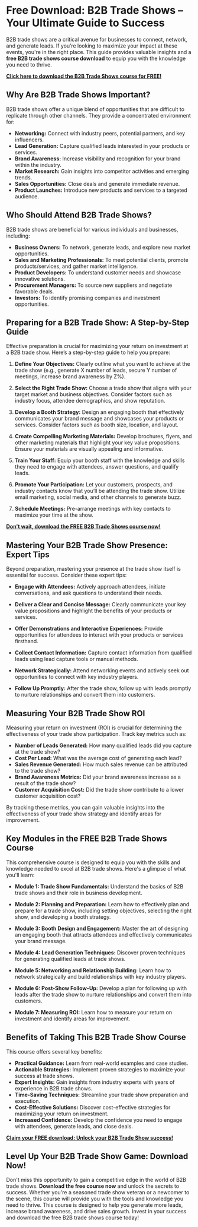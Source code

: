 # Free Download: B2B Trade Shows – Your Ultimate Guide to Success

B2B trade shows are a critical avenue for businesses to connect, network, and generate leads. If you’re looking to maximize your impact at these events, you're in the right place. This guide provides valuable insights and a **free B2B trade shows course download** to equip you with the knowledge you need to thrive.

[**Click here to download the B2B Trade Shows course for FREE!**](https://udemywork.com/b2b-trade-shows)

## Why Are B2B Trade Shows Important?

B2B trade shows offer a unique blend of opportunities that are difficult to replicate through other channels. They provide a concentrated environment for:

*   **Networking:** Connect with industry peers, potential partners, and key influencers.
*   **Lead Generation:** Capture qualified leads interested in your products or services.
*   **Brand Awareness:** Increase visibility and recognition for your brand within the industry.
*   **Market Research:** Gain insights into competitor activities and emerging trends.
*   **Sales Opportunities:** Close deals and generate immediate revenue.
*   **Product Launches:** Introduce new products and services to a targeted audience.

## Who Should Attend B2B Trade Shows?

B2B trade shows are beneficial for various individuals and businesses, including:

*   **Business Owners:** To network, generate leads, and explore new market opportunities.
*   **Sales and Marketing Professionals:** To meet potential clients, promote products/services, and gather market intelligence.
*   **Product Developers:** To understand customer needs and showcase innovative solutions.
*   **Procurement Managers:** To source new suppliers and negotiate favorable deals.
*   **Investors:** To identify promising companies and investment opportunities.

## Preparing for a B2B Trade Show: A Step-by-Step Guide

Effective preparation is crucial for maximizing your return on investment at a B2B trade show. Here’s a step-by-step guide to help you prepare:

1.  **Define Your Objectives:** Clearly outline what you want to achieve at the trade show (e.g., generate X number of leads, secure Y number of meetings, increase brand awareness by Z%).

2.  **Select the Right Trade Show:** Choose a trade show that aligns with your target market and business objectives. Consider factors such as industry focus, attendee demographics, and show reputation.

3.  **Develop a Booth Strategy:** Design an engaging booth that effectively communicates your brand message and showcases your products or services. Consider factors such as booth size, location, and layout.

4.  **Create Compelling Marketing Materials:** Develop brochures, flyers, and other marketing materials that highlight your key value propositions. Ensure your materials are visually appealing and informative.

5.  **Train Your Staff:** Equip your booth staff with the knowledge and skills they need to engage with attendees, answer questions, and qualify leads.

6.  **Promote Your Participation:** Let your customers, prospects, and industry contacts know that you’ll be attending the trade show. Utilize email marketing, social media, and other channels to generate buzz.

7.  **Schedule Meetings:** Pre-arrange meetings with key contacts to maximize your time at the show.

[**Don't wait, download the FREE B2B Trade Shows course now!**](https://udemywork.com/b2b-trade-shows)

## Mastering Your B2B Trade Show Presence: Expert Tips

Beyond preparation, mastering your presence at the trade show itself is essential for success. Consider these expert tips:

*   **Engage with Attendees:** Actively approach attendees, initiate conversations, and ask questions to understand their needs.

*   **Deliver a Clear and Concise Message:** Clearly communicate your key value propositions and highlight the benefits of your products or services.

*   **Offer Demonstrations and Interactive Experiences:** Provide opportunities for attendees to interact with your products or services firsthand.

*   **Collect Contact Information:** Capture contact information from qualified leads using lead capture tools or manual methods.

*   **Network Strategically:** Attend networking events and actively seek out opportunities to connect with key industry players.

*   **Follow Up Promptly:** After the trade show, follow up with leads promptly to nurture relationships and convert them into customers.

## Measuring Your B2B Trade Show ROI

Measuring your return on investment (ROI) is crucial for determining the effectiveness of your trade show participation. Track key metrics such as:

*   **Number of Leads Generated:** How many qualified leads did you capture at the trade show?
*   **Cost Per Lead:** What was the average cost of generating each lead?
*   **Sales Revenue Generated:** How much sales revenue can be attributed to the trade show?
*   **Brand Awareness Metrics:** Did your brand awareness increase as a result of the trade show?
*   **Customer Acquisition Cost:** Did the trade show contribute to a lower customer acquisition cost?

By tracking these metrics, you can gain valuable insights into the effectiveness of your trade show strategy and identify areas for improvement.

## Key Modules in the FREE B2B Trade Shows Course

This comprehensive course is designed to equip you with the skills and knowledge needed to excel at B2B trade shows. Here's a glimpse of what you'll learn:

*   **Module 1: Trade Show Fundamentals:** Understand the basics of B2B trade shows and their role in business development.

*   **Module 2: Planning and Preparation:** Learn how to effectively plan and prepare for a trade show, including setting objectives, selecting the right show, and developing a booth strategy.

*   **Module 3: Booth Design and Engagement:** Master the art of designing an engaging booth that attracts attendees and effectively communicates your brand message.

*   **Module 4: Lead Generation Techniques:** Discover proven techniques for generating qualified leads at trade shows.

*   **Module 5: Networking and Relationship Building:** Learn how to network strategically and build relationships with key industry players.

*   **Module 6: Post-Show Follow-Up:** Develop a plan for following up with leads after the trade show to nurture relationships and convert them into customers.

*   **Module 7: Measuring ROI:** Learn how to measure your return on investment and identify areas for improvement.

## Benefits of Taking This B2B Trade Show Course

This course offers several key benefits:

*   **Practical Guidance:** Learn from real-world examples and case studies.
*   **Actionable Strategies:** Implement proven strategies to maximize your success at trade shows.
*   **Expert Insights:** Gain insights from industry experts with years of experience in B2B trade shows.
*   **Time-Saving Techniques:** Streamline your trade show preparation and execution.
*   **Cost-Effective Solutions:** Discover cost-effective strategies for maximizing your return on investment.
*   **Increased Confidence:** Develop the confidence you need to engage with attendees, generate leads, and close deals.

[**Claim your FREE download: Unlock your B2B Trade Show success!**](https://udemywork.com/b2b-trade-shows)

## Level Up Your B2B Trade Show Game: Download Now!

Don't miss this opportunity to gain a competitive edge in the world of B2B trade shows. **Download the free course now** and unlock the secrets to success. Whether you're a seasoned trade show veteran or a newcomer to the scene, this course will provide you with the tools and knowledge you need to thrive. This course is designed to help you generate more leads, increase brand awareness, and drive sales growth. Invest in your success and download the free B2B trade shows course today!
